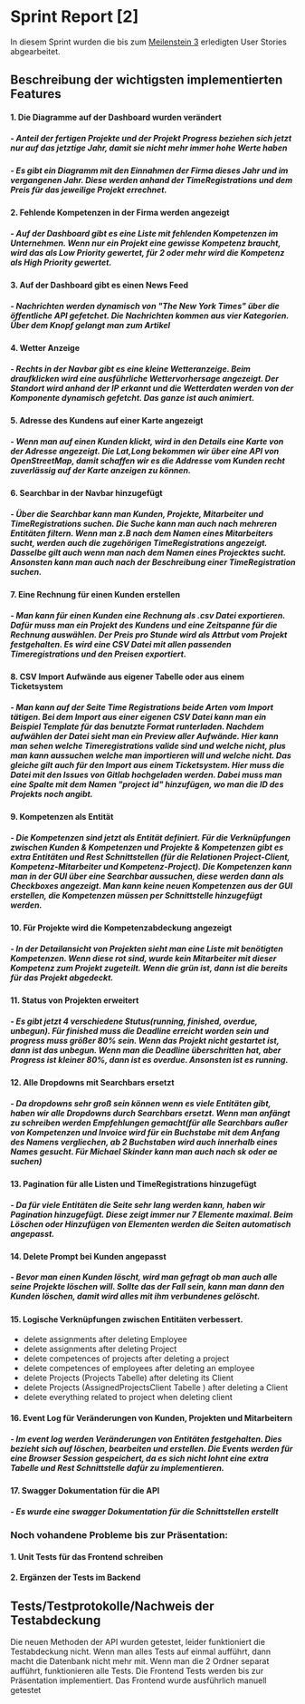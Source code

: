 # Sprint Report [2]

In diesem Sprint wurden die bis zum [Meilenstein 3](sopra-ws20/team12%"M3") erledigten User Stories abgearbeitet.



## Beschreibung der wichtigsten implementierten Features

#### 1. Die Diagramme auf der Dashboard wurden verändert

##### 	- Anteil der fertigen Projekte und der Projekt Progress beziehen sich jetzt nur auf das jetztige Jahr, damit sie nicht mehr immer hohe Werte haben

##### 	- Es gibt ein Diagramm mit den Einnahmen der Firma dieses Jahr und im vergangenen Jahr. Diese werden anhand der TimeRegistrations und dem Preis für das jeweilige Projekt errechnet. 

#### 2. Fehlende Kompetenzen in der Firma werden angezeigt

#####  -  Auf der Dashboard gibt es eine Liste mit fehlenden Kompetenzen im Unternehmen. Wenn nur ein Projekt eine gewisse Kompetenz braucht, wird das als Low Priority gewertet, für 2 oder mehr wird die Kompetenz als High Priority gewertet.

#### 3. Auf der Dashboard gibt es einen News Feed

##### - Nachrichten werden dynamisch von  "The New York Times" über die öffentliche API gefetchet. Die Nachrichten kommen aus vier Kategorien. Über dem Knopf gelangt man zum Artikel

#### 4. Wetter Anzeige

##### - Rechts in der Navbar gibt es eine kleine Wetteranzeige. Beim draufklicken wird eine ausführliche Wettervorhersage angezeigt. Der Standort wird anhand der IP erkannt und die Wetterdaten werden von der Komponente dynamisch gefetcht. Das ganze ist auch animiert.

#### 5. Adresse des Kundens auf einer Karte angezeigt

##### - Wenn man auf einen Kunden klickt, wird in den Details eine Karte von der Adresse angezeigt. Die Lat,Long bekommen wir über eine API von OpenStreetMap, damit schaffen wir es die Addresse vom Kunden recht zuverlässig auf der Karte anzeigen zu können.

#### 6. Searchbar in der Navbar hinzugefügt

##### - Über die Searchbar kann man Kunden, Projekte, Mitarbeiter und TimeRegistrations suchen. Die Suche kann man auch nach mehreren Entitäten filtern. Wenn man z.B nach dem Namen eines Mitarbeiters sucht, werden auch die zugehörigen TimeRegistrations angezeigt. Dasselbe gilt auch wenn man nach dem Namen eines Projecktes sucht. Ansonsten kann man auch nach der Beschreibung einer TimeRegistration suchen. 

#### 7. Eine Rechnung für einen Kunden erstellen

##### - Man kann für einen Kunden eine Rechnung als .csv  Datei exportieren. Dafür muss man ein Projekt des Kundens und eine Zeitspanne für die Rechnung auswählen. Der Preis pro Stunde wird als Attrbut vom Projekt festgehalten. Es wird eine CSV Datei mit allen passenden Timeregistrations und den Preisen exportiert. 

#### 8. CSV Import Aufwände aus eigener Tabelle oder aus einem Ticketsystem

##### - Man kann auf der Seite Time Registrations beide Arten vom Import tätigen. Bei dem Import aus einer eigenen CSV Datei kann man ein Beispiel Template für das benutzte Format runterladen. Nachdem aufwählen der Datei sieht man ein Preview aller Aufwände. Hier kann man sehen welche Timeregistrations valide sind und welche nicht, plus man kann aussuchen welche man importieren will und welche nicht. Das gleiche gilt auch für den Import aus einem Ticketsystem. Hier muss die Datei mit den Issues von Gitlab hochgeladen werden. Dabei muss man eine Spalte mit dem Namen "project id" hinzufügen, wo man die ID des Projekts noch angibt.

#### 9. Kompetenzen als Entität

##### - Die Kompetenzen sind jetzt als Entität definiert. Für die Verknüpfungen zwischen Kunden & Kompetenzen und Projekte & Kompetenzen gibt es extra Entitäten und Rest Schnittstellen (für die Relationen Project-Client, Kompetenz-Mitarbeiter und Kompetenz-Project). Die Kompetenzen kann man in der GUI über eine Searchbar aussuchen, diese werden dann als Checkboxes angezeigt. Man kann keine neuen Kompetenzen aus der GUI erstellen, die Kompetenzen müssen per Schnittstelle hinzugefügt werden.

#### 10. Für Projekte wird die Kompetenzabdeckung angezeigt

##### - In der Detailansicht von Projekten sieht man eine Liste mit benötigten Kompetenzen. Wenn diese rot sind, wurde kein Mitarbeiter mit dieser Kompetenz zum Projekt zugeteilt. Wenn die grün ist, dann ist die bereits für das Projekt abgedeckt.  

#### 11. Status von Projekten erweitert

##### - Es gibt jetzt 4 verschiedene Stutus(running, finished, overdue, unbegun). Für finished muss die Deadline erreicht worden sein und progress muss größer 80% sein. Wenn das Projekt nicht gestartet ist, dann ist das unbegun. Wenn man die Deadline überschritten hat, aber Progress ist kleiner 80%, dann ist es overdue. Ansonsten ist es running.

#### 12. Alle Dropdowns mit Searchbars ersetzt

##### - Da dropdowns sehr groß sein können wenn es viele Entitäten gibt, haben wir alle Dropdowns durch Searchbars ersetzt. Wenn man anfängt zu schreiben werden Empfehlungen gemacht(für alle Searchbars außer von Kompetenzen und Invoice wird für ein Buchstabe mit dem Anfang des Namens vergliechen, ab 2 Buchstaben wird auch innerhalb eines Names gesucht. Für Michael Skinder kann man auch nach sk oder ae suchen)

#### 13. Pagination für alle Listen und TimeRegistrations hinzugefügt

##### -  Da für viele Entitäten die Seite sehr lang werden kann, haben wir Pagination hinzugefügt. Diese zeigt immer nur 7 Elemente maximal. Beim Löschen oder Hinzufügen von Elementen werden die Seiten automatisch angepasst.

#### 14. Delete Prompt bei Kunden angepasst

##### - Bevor man einen Kunden löscht, wird man gefragt ob man auch alle seine Projekte löschen will. Sollte das der Fall sein, kann man dann den Kunden löschen, damit wird alles mit ihm verbundenes gelöscht.

#### 15. Logische Verknüpfungen zwischen Entitäten verbessert.

- delete assignments after deleting Employee
- delete assignments after deleting Project
- delete competences of projects after deleting a project
- delete competences of employees after deleting an employee
- delete Projects (Projects Tabelle) after deleting its Client
- delete Projects (AssignedProjectsClient Tabelle ) after deleting a Client
- delete everything related to project when deleting client

#### 16. Event Log für Veränderungen von Kunden, Projekten und Mitarbeitern

##### - Im event log werden Veränderungen von Entitäten festgehalten. Dies bezieht sich auf löschen, bearbeiten und erstellen. Die Events werden für eine Browser Session gespeichert, da es sich nicht lohnt eine extra Tabelle und Rest Schnittstelle dafür zu implementieren. 

#### 17. Swagger Dokumentation für die API

##### - Es wurde eine swagger Dokumentation für die Schnittstellen erstellt





### Noch vohandene Probleme bis zur Präsentation:

#### 1. Unit Tests für das Frontend schreiben

#### 2. Ergänzen der Tests im Backend





## Tests/Testprotokolle/Nachweis der Testabdeckung

Die neuen Methoden der API wurden getestet, leider funktioniert die Testabdeckung nicht. Wenn man alles Tests auf einmal aufführt, dann macht die Datenbank nicht mehr mit. Wenn man die 2 Ordner separat aufführt, funktionieren alle Tests. Die Frontend Tests werden bis zur Präsentation implementiert. Das Frontend wurde ausführlich manuell getestet